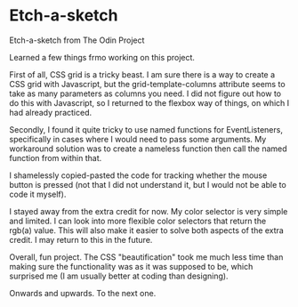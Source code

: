 # Etch-a-sketch
Etch-a-sketch from The Odin Project

Learned a few things frmo working on this project.

First of all, CSS grid is a tricky beast. I am sure there is a way to create a CSS grid with Javascript, but the grid-template-columns attribute seems to take as many parameters as columns you need. I did not figure out how to do this with Javascript, so I returned to the flexbox way of things, on which I had already practiced.

Secondly, I found it quite tricky to use named functions for EventListeners, specifically in cases where I would need to pass some arguments. My workaround solution was to create a nameless function then call the named function from within that.

I shamelessly copied-pasted the code for tracking whether the mouse button is pressed (not that I did not understand it, but I would not be able to code it myself).

I stayed away from the extra credit for now. My color selector is very simple and limited. I can look into more flexible color selectors that return the rgb(a) value. This will also make it easier to solve both aspects of the extra credit. I may return to this in the future.

Overall, fun project. The CSS "beautification" took me much less time than making sure the functionality was as it was supposed to be, which surprised me (I am usually better at coding than designing).

Onwards and upwards. To the next one.
